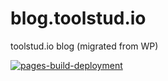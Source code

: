 # blog.toolstud.io
toolstud.io blog (migrated from WP)

[![pages-build-deployment](https://github.com/pforret/blog.toolstud.io/actions/workflows/pages/pages-build-deployment/badge.svg)](https://github.com/pforret/blog.toolstud.io/actions/workflows/pages/pages-build-deployment)
